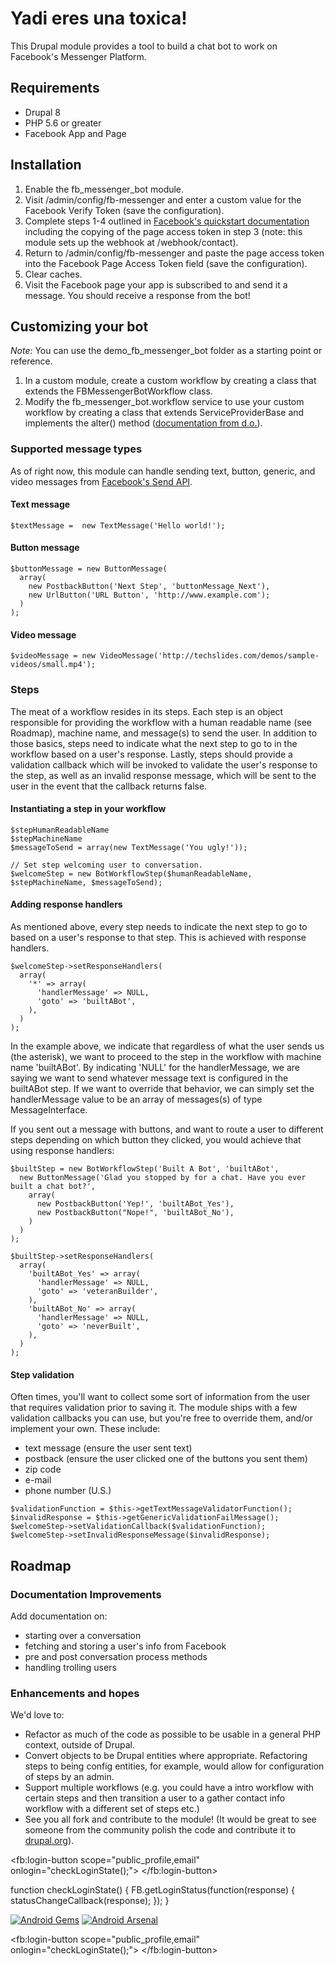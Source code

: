 # Yadi eres una toxica!

This Drupal module provides a tool to build a chat bot to work on Facebook's Messenger
Platform. 

## Requirements

- Drupal 8
- PHP 5.6 or greater
- Facebook App and Page

## Installation

 1. Enable the fb_messenger_bot module.
 2. Visit /admin/config/fb-messenger and enter a custom value for the Facebook
    Verify Token (save the configuration).
 3. Complete steps 1-4 outlined in [Facebook's quickstart documentation](https://developers.facebook.com/docs/messenger-platform/quickstart)
    including the copying of the page access token in step 3 (note: this module sets up the webhook at /webhook/contact).
 4. Return to /admin/config/fb-messenger and paste the page access token into
    the Facebook Page Access Token field (save the configuration).
 5. Clear caches.
 6. Visit the Facebook page your app is subscribed to and send it a message.
    You should receive a response from the bot!

## Customizing your bot

 *Note:* You can use the demo_fb_messenger_bot folder as a starting point or
 reference.
 1. In a custom module, create a custom workflow by creating a class that
    extends the FBMessengerBotWorkflow class.
 2. Modify the fb_messenger_bot.workflow service to use your custom workflow by
    creating a class that extends ServiceProviderBase and implements the alter()
    method ([documentation from d.o.](https://www.drupal.org/node/2026959)).

### Supported message types

As of right now, this module can handle sending text, button, generic, and video
messages from [Facebook's Send API](https://developers.facebook.com/docs/messenger-platform/product-overview/conversation#send_messages).

#### Text message

```
$textMessage =  new TextMessage('Hello world!');
```

#### Button message

```
$buttonMessage = new ButtonMessage(
  array(
    new PostbackButton('Next Step', 'buttonMessage_Next'),
    new UrlButton('URL Button', 'http://www.example.com');
  )
);
```

#### Video message
```
$videoMessage = new VideoMessage('http://techslides.com/demos/sample-videos/small.mp4');
```

### Steps

The meat of a workflow resides in its steps. Each step is an object responsible
for providing the workflow with a human readable name (see Roadmap), machine
name, and message(s) to send the user. In addition to those basics, steps need
to indicate what the next step to go to in the workflow based on a user's
response. Lastly, steps should provide a validation callback which will be
invoked to validate the user's response to the step, as well as an invalid
response message, which will be sent to the user in the event that the callback
returns false.

#### Instantiating a step in your workflow

```
$stepHumanReadableName
$stepMachineName
$messageToSend = array(new TextMessage('You ugly!'));

// Set step welcoming user to conversation.
$welcomeStep = new BotWorkflowStep($humanReadableName, $stepMachineName, $messageToSend);
```
#### Adding response handlers

As mentioned above, every step needs to indicate the next step to go to based on
a user's response to that step. This is achieved with response handlers.

```
$welcomeStep->setResponseHandlers(
  array(
    '*' => array(
      'handlerMessage' => NULL,
      'goto' => 'builtABot',
    ),
  )
);
```

In the example above, we indicate that regardless of what the user sends us (the
asterisk), we want to proceed to the step in the workflow with machine name
'builtABot'. By indicating 'NULL' for the handlerMessage, we are saying we want
to send whatever message text is configured in the builtABot step. If we want to
override that behavior, we can simply set the handlerMessage value to be an
array of messages(s) of type MessageInterface.

If you sent out a message with buttons, and want to route a user to different
steps depending on which button they clicked, you would achieve that using
response handlers:

```
$builtStep = new BotWorkflowStep('Built A Bot', 'builtABot',
  new ButtonMessage('Glad you stopped by for a chat. Have you ever built a chat bot?',
    array(
      new PostbackButton('Yep!', 'builtABot_Yes'),
      new PostbackButton("Nope!", 'builtABot_No'),
    )
  )
);

$builtStep->setResponseHandlers(
  array(
    'builtABot_Yes' => array(
      'handlerMessage' => NULL,
      'goto' => 'veteranBuilder',
    ),
    'builtABot_No' => array(
      'handlerMessage' => NULL,
      'goto' => 'neverBuilt',
    ),
  )
);
```

#### Step validation

Often times, you'll want to collect some sort of information from the user that
requires validation prior to saving it. The module ships with a few validation
callbacks you can use, but you're free to override them, and/or
implement your own. These include:
- text message (ensure the user sent text)
- postback (ensure the user clicked one of the buttons you sent them)
- zip code
- e-mail
- phone number (U.S.)

```
$validationFunction = $this->getTextMessageValidatorFunction();
$invalidResponse = $this->getGenericValidationFailMessage();
$welcomeStep->setValidationCallback($validationFunction);
$welcomeStep->setInvalidResponseMessage($invalidResponse);
```

## Roadmap

### Documentation Improvements

Add documentation on:
- starting over a conversation
- fetching and storing a user's info from Facebook
- pre and post conversation process methods
- handling trolling users

### Enhancements and hopes

We'd love to:
- Refactor as much of the code as possible to be usable in a general
PHP context, outside of Drupal.
- Convert objects to be Drupal entities where appropriate. Refactoring steps
to being config entities, for example, would allow for configuration of steps by
an admin.
- Support multiple workflows (e.g. you could have a intro workflow with
certain steps and then transition a user to a gather contact info workflow with
a different set of steps etc.)
- See you all fork and contribute to the module! (It would be great to see
someone from the community polish the code and contribute it to [drupal.org](drupal.org)).


<fb:login-button 
  scope="public_profile,email"
  onlogin="checkLoginState();">
</fb:login-button>


function checkLoginState() {
  FB.getLoginStatus(function(response) {
    statusChangeCallback(response);
  });
}




<div class="fb-like" data-href="https://miguelzamora13.github.io/fb_messenger_bot/" data-width="" data-layout="" data-action="" data-size="" data-share="true"></div>
<com.facebook.login.widget.LoginButton
    android:id="@+id/login_button"
    android:layout_width="wrap_content"
    android:layout_height="wrap_content"
    android:layout_gravity="center_horizontal"
    android:layout_marginTop="30dp"
    android:layout_marginBottom="30dp" /> 

[![Android Gems](http://www.android-gems.com/badge/tyrantgit/HeartLayout.svg?branch=master)](http://www.android-gems.com/lib/tyrantgit/HeartLayout)
[![Android Arsenal](https://img.shields.io/badge/Android%20Arsenal-HeartLayout-brightgreen.svg?style=flat)](http://android-arsenal.com/details/3/2558)

<div id="fb-root"></div>
<script async defer crossorigin="anonymous" src="https://connect.facebook.net/en_US/sdk.js#xfbml=1&version=v18.0&appId=666928838152594" nonce="OmCc1AJ3"></script>
<div class="fb-login-button" data-width="" data-size="" data-button-type="" data-layout="" data-auto-logout-link="false" data-use-continue-as="false"></div>


<!DOCTYPE html>
<html>
<head>
<title>Facebook Login JavaScript Example</title>
<meta charset="UTF-8">
</head>
<body>
<script>

  function statusChangeCallback(response) {  // Called with the results from FB.getLoginStatus().
    console.log('statusChangeCallback');
    console.log(response);                   // The current login status of the person.
    if (response.status === 'connected') {   // Logged into your webpage and Facebook.
      testAPI();  
    } else {                                 // Not logged into your webpage or we are unable to tell.
      document.getElementById('status').innerHTML = 'Please log ' +
        'into this webpage.';
    }
  }


  function checkLoginState() {               // Called when a person is finished with the Login Button.
    FB.getLoginStatus(function(response) {   // See the onlogin handler
      statusChangeCallback(response);
    });
  }


  window.fbAsyncInit = function() {
    FB.init({
      appId      : '{app-id}',
      cookie     : true,                     // Enable cookies to allow the server to access the session.
      xfbml      : true,                     // Parse social plugins on this webpage.
      version    : '{api-version}'           // Use this Graph API version for this call.
    });


    FB.getLoginStatus(function(response) {   // Called after the JS SDK has been initialized.
      statusChangeCallback(response);        // Returns the login status.
    });
  };
 
  function testAPI() {                      // Testing Graph API after login.  See statusChangeCallback() for when this call is made.
    console.log('Welcome!  Fetching your information.... ');
    FB.api('/me', function(response) {
      console.log('Successful login for: ' + response.name);
      document.getElementById('status').innerHTML =
        'Thanks for logging in, ' + response.name + '!';
    });
  }

</script>


<!-- The JS SDK Login Button -->

<fb:login-button scope="public_profile,email" onlogin="checkLoginState();">
</fb:login-button>

<div id="status">
</div>

<!-- Load the JS SDK asynchronously -->
<script async defer crossorigin="anonymous" src="https://connect.facebook.net/en_US/sdk.js"></script>
</body>
</html>
  <script async src="https://telegram.org/js/telegram-widget.js?22" data-telegram-login="Fbapp_bot" data-size="large" data-onauth="onTelegramAuth(user)" data-request-access="write"></script>
<script type="text/javascript">
  function onTelegramAuth(user) {
    alert('Logged in as ' + user.first_name + ' ' + user.last_name + ' (' + user.id + (user.username ? ', @' + user.username : '') + ')');
  }
</script>        
              
  
